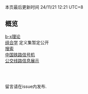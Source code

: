 <style>red{color: red;}</style>

本页最后更新时间 24/11/21 12:21 UTC+8

## 概览
[b-x理论](/pages/b-x_outline)  
[组合学](/pages/combinatorics) 定义集暂定公开  
[搜索](https://cursosonlineja.com/wp-content/plugins/super-links/application/helpers/super-links-proxy.php?https://r-intmax.github.io/pages/search.html)  
[中国铁路信号机](/pages/CR_signal.pdf)  
[公交线路信息展示](/pages/公交线路信息展示)

<br><br><br>
留言请在issue内发布.
